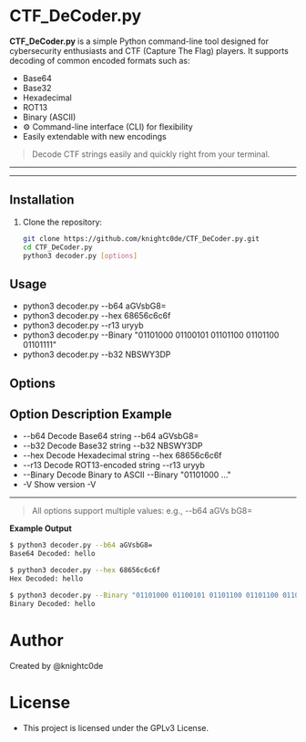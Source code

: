 # CTF_DeCoder.py

**CTF_DeCoder.py** is a simple Python command-line tool designed for cybersecurity enthusiasts and CTF (Capture The Flag) players. It supports decoding of common encoded formats such as:

- Base64
- Base32
- Hexadecimal
- ROT13
- Binary (ASCII)
- ⚙ Command-line interface (CLI) for flexibility
-  Easily extendable with new encodings

> Decode CTF strings easily and quickly right from your terminal.

---


---

##  Installation

1. Clone the repository:
   ```bash
   git clone https://github.com/knightc0de/CTF_DeCoder.py.git
   cd CTF_DeCoder.py
   python3 decoder.py [options]

## Usage 
 - python3 decoder.py --b64 aGVsbG8=
 - python3 decoder.py --hex 68656c6c6f
 - python3 decoder.py --r13 uryyb
 - python3 decoder.py --Binary "01101000 01100101 01101100 01101100 01101111"
 - python3 decoder.py --b32 NBSWY3DP

## Options
**Option	Description	Example**
---
- --b64	Decode Base64 string	--b64 aGVsbG8=
- --b32	Decode Base32 string	--b32 NBSWY3DP
- --hex	Decode Hexadecimal string	--hex 68656c6c6f
- --r13	Decode ROT13-encoded string	--r13 uryyb
- --Binary	Decode Binary to ASCII	--Binary "01101000 ..."
- -V	Show version	-V
---
> All options support multiple values: e.g., --b64 aGVs bG8=

 **Example Output**
```bash
$ python3 decoder.py --b64 aGVsbG8=
Base64 Decoded: hello

$ python3 decoder.py --hex 68656c6c6f
Hex Decoded: hello

$ python3 decoder.py --Binary "01101000 01100101 01101100 01101100 01101111"
Binary Decoded: hello
``` 
# Author 
Created by @knightc0de

# License
 - This project is licensed under the GPLv3 License.

